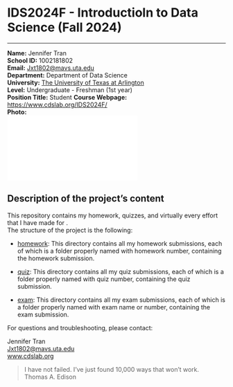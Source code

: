 # IDS2024F - Introductioln to Data Science (Fall 2024)
---
**Name:** Jennifer Tran  
**School ID:** 1002181802  
**Email:** Jxt1802@mavs.uta.edu  
**Department:** Department of Data Science  
**University:** [The University of Texas at Arlington](https://www.uta.edu/)  
**Level:** Undergraduate - Freshman (1st year)  
**Position Title:** Student
**Course Webpage:** https://www.cdslab.org/IDS2024F/  
**Photo:**  
![photo of jennifer](./IMG_7281.pdf)

## Description of the project’s content

This repository contains my homework, quizzes, and virtually every effort that I have made for <course name>.  
The structure of the project is the following:

+ [homework](./homework): 
  This directory contains all my homework submissions, each of which is a folder properly named with homework number, containing the homework submission.

+ [quiz](./Quiz): 
  This directory contains all my quiz submissions, each of which is a folder properly named with quiz number, containing the quiz submission.

+ [exam](./exam): 
  This directory contains all my exam submissions, each of which is a folder properly named with exam name or number, containing the exam submission.

For questions and troubleshooting, please contact:

Jennifer Tran  
Jxt1802@mavs.uta.edu   
www.cdslab.org

> I have not failed. I’ve just found 10,000 ways that won’t work.  
> Thomas A. Edison
